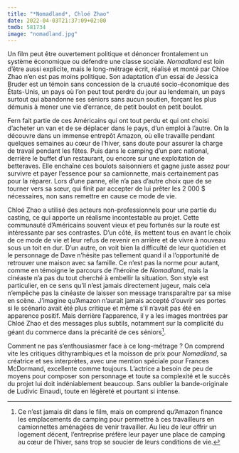 ```yaml
---
title: "*Nomadland*, Chloé Zhao"
date: 2022-04-03T21:37:09+02:00
tmdb: 581734 
image: "nomadland.jpg"
---
```


Un film peut être ouvertement politique et dénoncer frontalement un système économique ou défendre une classe sociale. *Nomadland* est loin d’être aussi explicite, mais le long-métrage écrit, réalisé et monté par Chloe Zhao n’en est pas moins politique. Son adaptation d’un essai de Jessica Bruder est un témoin sans concession de la cruauté socio-économique des États-Unis, un pays où l’on peut tout perdre du jour au lendemain, un pays surtout qui abandonne ses séniors sans aucun soutien, forçant les plus démunis à mener une vie d’errance, de petit boulot en petit boulot.

Fern fait partie de ces Américains qui ont tout perdu et qui ont choisi d’acheter un van et de se déplacer dans le pays, d’un emploi à l’autre. On la découvre dans un immense entrepôt Amazon, où elle travaille pendant quelques semaines au cœur de l’hiver, sans doute pour assurer la charge de travail pendant les fêtes. Puis dans le camping d’un parc national, derrière le buffet d’un restaurant, ou encore sur une exploitation de betteraves. Elle enchaîne ces boulots saisonniers et gagne juste assez pour survivre et payer l’essence pour sa camionnette, mais certainement pas pour la réparer. Lors d’une panne, elle n’a pas d’autre choix que de se tourner vers sa sœur, qui finit par accepter de lui prêter les 2 000 $ nécessaires, non sans remettre en cause ce mode de vie. 

Chloé Zhao a utilisé des acteurs non-professionnels pour une partie du casting, ce qui apporte un réalisme incontestable au projet. Cette communauté d’Américains souvent vieux et peu fortunés sur la route est intéressante par ses contrastes. D’un côté, ils mettent tous en avant le choix de ce mode de vie et leur refus de revenir en arrière et de vivre à nouveau sous un toit en dur. D’un autre, on voit bien la difficulté de leur quotidien et le personnage de Dave n’hésite pas tellement quand il a l’opportunité de retrouver une maison avec sa famille. Ce n’est pas la norme pour autant, comme en témoigne le parcours de l’héroïne de *Nomadland*, mais la cinéaste n’a pas du tout cherché à embellir la situation. Son style est particulier, en ce sens qu’il n’est jamais directement jugeur, mais cela n’empêche pas la cinéaste de laisser son message transparaître par sa mise en scène. J’imagine qu’Amazon n’aurait jamais accepté d’ouvrir ses portes si le scénario avait été plus critique et même s’il n’avait pas été en apparence positif. Mais derrière l’apparence, il y a les images montrées par Chloé Zhao et des messages plus subtils, notamment sur la complicité du géant du commerce dans la précarité de ces séniors[^1]. 

Comment ne pas s’enthousiasmer face à ce long-métrage ? On comprend vite les critiques dithyrambiques et la moisson de prix pour *Nomadland*, sa créatrice et ses interprètes, avec une mention spéciale pour Frances McDormand, excellente comme toujours. L’actrice a besoin de peu de moyens pour composer son personnage et toute sa complexité et le succès du projet lui doit indéniablement beaucoup. Sans oublier la bande-originale de Ludivic Einaudi, toute en légèreté et pourtant si intense.

[^1]: Ce n’est jamais dit dans le film, mais on comprend qu’Amazon finance les emplacements de camping pour permettre à ces travailleurs en camionnettes aménagées de venir travailler. Au lieu de leur offrir un logement décent, l’entreprise préfère leur payer une place de camping au cœur de l’hiver, sans trop se soucier de leurs conditions de vie. 
